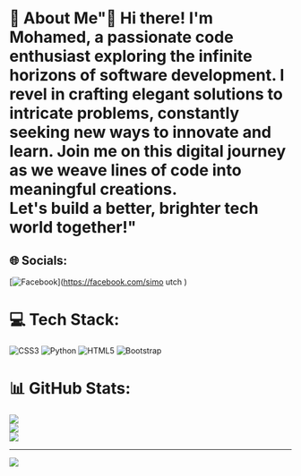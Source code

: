 
# 💫 About Me"👋 Hi there! I'm Mohamed, a passionate code enthusiast exploring the infinite horizons of software development. I revel in crafting elegant solutions to intricate problems, constantly seeking new ways to innovate and learn. Join me on this digital journey as we weave lines of code into meaningful creations. <br>Let's build a better, brighter tech world together!"


## 🌐 Socials:
[![Facebook](https://img.shields.io/badge/Facebook-%231877F2.svg?logo=Facebook&logoColor=white)](https://facebook.com/simo utch ) 

# 💻 Tech Stack:
![CSS3](https://img.shields.io/badge/css3-%231572B6.svg?style=for-the-badge&logo=css3&logoColor=white) ![Python](https://img.shields.io/badge/python-3670A0?style=for-the-badge&logo=python&logoColor=ffdd54) ![HTML5](https://img.shields.io/badge/html5-%23E34F26.svg?style=for-the-badge&logo=html5&logoColor=white) ![Bootstrap](https://img.shields.io/badge/bootstrap-%238511FA.svg?style=for-the-badge&logo=bootstrap&logoColor=white)
# 📊 GitHub Stats:
![](https://github-readme-stats.vercel.app/api?username=Snachit&theme=gotham&hide_border=false&include_all_commits=false&count_private=false)<br/>
![](https://github-readme-streak-stats.herokuapp.com/?user=Snachit&theme=gotham&hide_border=false)<br/>
![](https://github-readme-stats.vercel.app/api/top-langs/?username=Snachit&theme=gotham&hide_border=false&include_all_commits=false&count_private=false&layout=compact)

---
[![](https://visitcount.itsvg.in/api?id=Snachit&icon=8&color=8)](https://visitcount.itsvg.in)

<!-- Proudly created with GPRM ( https://gprm.itsvg.in ) -->
